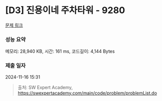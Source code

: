 # [D3] 진용이네 주차타워 - 9280 

[문제 링크](https://swexpertacademy.com/main/code/problem/problemDetail.do?contestProbId=AW9j74FacD0DFAUY) 

### 성능 요약

메모리: 28,940 KB, 시간: 161 ms, 코드길이: 4,144 Bytes

### 제출 일자

2024-11-16 15:31



> 출처: SW Expert Academy, https://swexpertacademy.com/main/code/problem/problemList.do